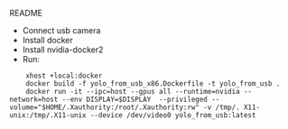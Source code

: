 README
- Connect usb camera
- Install docker
- Install nvidia-docker2
- Run: 
```
    xhost +local:docker
    docker build -f yolo_from_usb_x86.Dockerfile -t yolo_from_usb . 
    docker run -it --ipc=host --gpus all --runtime=nvidia --network=host --env DISPLAY=$DISPLAY  --privileged --volume="$HOME/.Xauthority:/root/.Xauthority:rw" -v /tmp/. X11-unix:/tmp/.X11-unix --device /dev/video0 yolo_from_usb:latest
```



